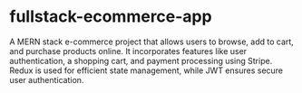 # fullstack-ecommerce-app

A MERN stack e-commerce project that allows users to browse, add to cart, and purchase products online. It incorporates features like user authentication, a shopping cart, and payment processing using Stripe. Redux is used for efficient state management, while JWT ensures secure user authentication.
